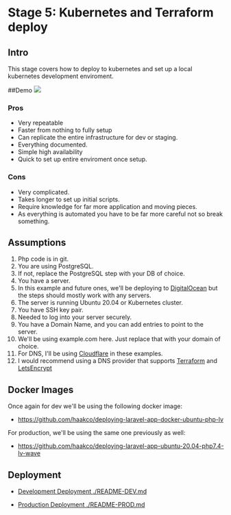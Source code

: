 # Stage 5: Kubernetes and Terraform deploy

## Intro

This stage covers how to deploy to kubernetes and set up a local kubernetes development enviroment.

##Demo
<a href="https://asciinema.org/a/439652" target="_blank"><img src="https://asciinema.org/a/439652.svg" /></a>

### Pros

* Very repeatable
* Faster from nothing to fully setup
* Can replicate the entire infrastructure for dev or staging.
* Everything documented.
* Simple high availability
* Quick to set up entire enviroment once setup.

### Cons

* Very complicated.
* Takes longer to set up initial scripts.
* Require knowledge for far more application and moving pieces.
* As everything is automated you have to be far more careful not so break something.

## Assumptions

1. Php code is in git.
1. You are using PostgreSQL.
1. If not, replace the PostgreSQL step with your DB of choice.
1. You have a server.
1. In this example and future ones, we'll be deploying
   to [DigitalOcean](https://m.do.co/c/179a47e69ec8)
   but the steps should mostly work with any servers.
1. The server is running Ubuntu 20.04 or Kubernetes cluster.
1. You have SSH key pair.
1. Needed to log into your server securely.
1. You have a Domain Name, and you can add entries to point to the server.
1. We'll be using example.com here. Just replace that with your domain of choice.
1. For DNS, I'll be using [Cloudflare](https://www.cloudflare.com/) in these examples.
1. I would recommend using a DNS provider that supports [Terraform](https://www.terraform.io/) and
   [LetsEncrypt](https://community.letsencrypt.org/t/dns-providers-who-easily-integrate-with-lets-encrypt-dns-validation/86438)

## Docker Images

Once again for dev we'll be using the following docker image:

* https://github.com/haakco/deploying-laravel-app-docker-ubuntu-php-lv

For production, we'll be using the same one previously as well:

* https://github.com/haakco/deploying-laravel-app-ubuntu-20.04-php7.4-lv-wave

## Deployment

* [Development Deployment ./README-DEV.md](./README-DEV.md)

* [Production Deployment ./README-PROD.md](./README-PROD.md)

